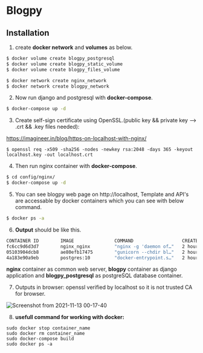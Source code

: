 # Blogpy

##  Installation

1. create **docker network** and **volumes** as below.

```sh
$ docker volume create blogpy_postgresql
$ docker volume create blogpy_static_volume
$ docker volume create blogpy_files_volume
```
```sh
$ docker network create nginx_network
$ docker network create blogpy_network
```
2. Now run django and postgresql with **docker-compose**.
```sh
$ docker-compose up -d
```
3. Create self-sign certificate using OpenSSL.(public key && private key --> .crt && .key files needed):

https://imagineer.in/blog/https-on-localhost-with-nginx/
```
$ openssl req -x509 -sha256 -nodes -newkey rsa:2048 -days 365 -keyout localhost.key -out localhost.crt
```
4. Then run nginx container with **docker-compose**.
```sh
$ cd config/nginx/
$ docker-compose up -d
```
5. You can see blogpy web page on http://localhost, Template and API's are accessable by  docker containers which you can see with below command.
```sh
$ docker ps -a
```
6. **Output** should be like this.
```sh
CONTAINER ID        IMAGE               COMMAND                  CREATED             STATUS              PORTS                    NAMES
fc6cc9d6d3d7        nginx_nginx         "nginx -g 'daemon of…"   2 hours ago         Up 2 hours          0.0.0.0:80->80/tcp       nginx
05103904dcb8        ae80efb17475        "gunicorn --chdir bl…"   2 hours ago         Up 2 hours          0.0.0.0:8000->8000/tcp   blogpy
4a183e90a9eb        postgres:10         "docker-entrypoint.s…"   2 hours ago         Up 2 hours          0.0.0.0:5432->5432/tcp   blogpy_postgresql
```
**nginx** container as common web server, **blogpy** container as django application and **blogpy_postgresql** as postgreSQL database container.

7. Outputs in browser:
openssl verified by localhost so it is not trusted CA for browser.

![Screenshot from 2021-11-13 00-17-40](https://user-images.githubusercontent.com/45814367/141532535-bb7ea729-ab25-4b91-b075-f8221b513334.png)


8. **usefull command for working with docker:**
```
sudo docker stop container_name
sudo docker rm container_name
sudo docker-compose build
sudo docker ps -a
```
